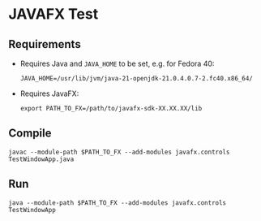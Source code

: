 JAVAFX Test
===========

Requirements
------------
- Requires Java and `JAVA_HOME` to be set, e.g. for Fedora 40:
  ```
  JAVA_HOME=/usr/lib/jvm/java-21-openjdk-21.0.4.0.7-2.fc40.x86_64/
  ```
- Requires JavaFX:
  ```
  export PATH_TO_FX=/path/to/javafx-sdk-XX.XX.XX/lib
  ```

Compile
-------
```
javac --module-path $PATH_TO_FX --add-modules javafx.controls TestWindowApp.java
```
Run
---
```
java --module-path $PATH_TO_FX --add-modules javafx.controls TestWindowApp
```
